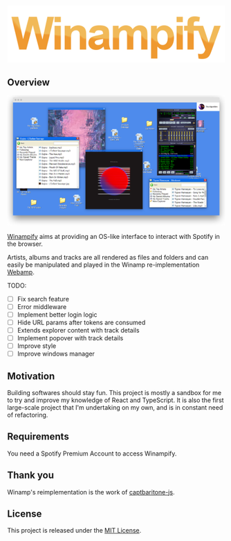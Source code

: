 <center><img src="./images/winampifylogo.png" /></center>

## Overview

<center><a href="http://winampify.io"><img src="./images/screenshot.png" /></a></center>

<a href="http://winampify.io">Winampify</a> aims at providing an OS-like interface to interact with Spotify in the browser.

Artists, albums and tracks are all rendered as files and folders and can easily be manipulated and played in the Winamp re-implementation <a href="https://github.com/captbaritone/webamp">Webamp</a>.

TODO:

- [ ] Fix search feature
- [ ] Error middleware
- [ ] Implement better login logic
- [ ] Hide URL params after tokens are consumed
- [ ] Extends explorer content with track details
- [ ] Implement popover with track details
- [ ] Improve style
- [ ] Improve windows manager

## Motivation

Building softwares should stay fun. This project is mostly a sandbox for me to try and improve my knowledge of React and TypeScript. It is also the first large-scale project that I'm undertaking on my own, and is in constant need of refactoring.

## Requirements

You need a Spotify Premium Account to access Winampify.

## Thank you

Winamp's reimplementation is the work of <a href="https://github.com/captbaritone">captbaritone-js</a>.

## License

This project is released under the [MIT License](LICENSE.txt).
